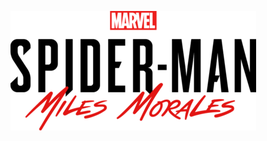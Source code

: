  <p align="center" > 
  <a href="https://spiderman.vercel.app/">
   <img src=".src/../assets/img/Marvel's_Spider-Man_Miles_Morales_Logo.png"/>
  </a>
 </p>

